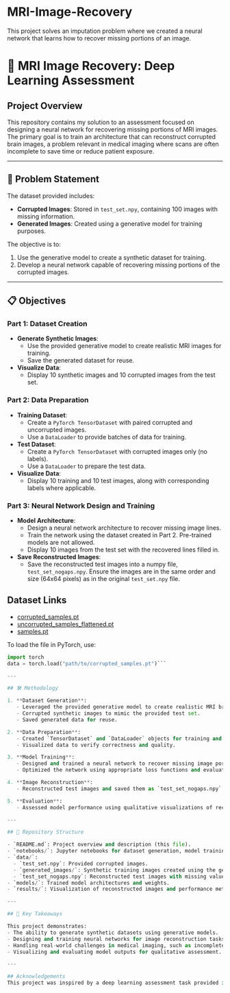 # MRI-Image-Recovery
This project solves an imputation problem where we created a neural network that learns how to recover missing portions of an image.

# 🧠 MRI Image Recovery: Deep Learning Assessment

## Project Overview
This repository contains my solution to an assessment focused on designing a neural network for recovering missing portions of MRI images. The primary goal is to train an architecture that can reconstruct corrupted brain images, a problem relevant in medical imaging where scans are often incomplete to save time or reduce patient exposure.

---

## 📄 Problem Statement
The dataset provided includes:
- **Corrupted Images**: Stored in `test_set.npy`, containing 100 images with missing information.
- **Generated Images**: Created using a generative model for training purposes.

The objective is to:
1. Use the generative model to create a synthetic dataset for training.
2. Develop a neural network capable of recovering missing portions of the corrupted images.

---

## 📋 Objectives

### Part 1: Dataset Creation
- **Generate Synthetic Images**:
  - Use the provided generative model to create realistic MRI images for training.
  - Save the generated dataset for reuse.
- **Visualize Data**:
  - Display 10 synthetic images and 10 corrupted images from the test set.

### Part 2: Data Preparation
- **Training Dataset**:
  - Create a `PyTorch TensorDataset` with paired corrupted and uncorrupted images.
  - Use a `DataLoader` to provide batches of data for training.
- **Test Dataset**:
  - Create a `PyTorch TensorDataset` with corrupted images only (no labels).
  - Use a `DataLoader` to prepare the test data.
- **Visualize Data**:
  - Display 10 training and 10 test images, along with corresponding labels where applicable.

### Part 3: Neural Network Design and Training
- **Model Architecture**:
  - Design a neural network architecture to recover missing image lines.
  - Train the network using the dataset created in Part 2. Pre-trained models are not allowed.
  - Display 10 images from the test set with the recovered lines filled in.
- **Save Reconstructed Images**:
  - Save the reconstructed test images into a numpy file, `test_set_nogaps.npy`. Ensure the images are in the same order and size (64x64 pixels) as in the original `test_set.npy` file.


## Dataset Links
- [corrupted_samples.pt](https://drive.google.com/file/d/1JYX_1GB6fy6Z9Czc8i_jvtXliKdk9h1o/view?usp=sharing)
- [uncorrupted_samples_flattened.pt](https://drive.google.com/file/d/1OYwhOwAvJw9sF4ZUJhGbzmVwVNm-SslH/view?usp=sharing)
- [samples.pt](https://drive.google.com/file/d/1GJ8YAoviGqBJAMxSqt8CYPnzG0qvrllX/view?usp=sharing)
  
To load the file in PyTorch, use:
```python
import torch
data = torch.load("path/to/corrupted_samples.pt")```

---

## 🛠️ Methodology

1. **Dataset Generation**:
   - Leveraged the provided generative model to create realistic MRI brain images.
   - Corrupted synthetic images to mimic the provided test set.
   - Saved generated data for reuse.

2. **Data Preparation**:
   - Created `TensorDataset` and `DataLoader` objects for training and testing.
   - Visualized data to verify correctness and quality.

3. **Model Training**:
   - Designed and trained a neural network to recover missing image portions.
   - Optimized the network using appropriate loss functions and evaluation metrics.

4. **Image Reconstruction**:
   - Reconstructed test images and saved them as `test_set_nogaps.npy`.

5. **Evaluation**:
   - Assessed model performance using qualitative visualizations of reconstructed images.

---

## 📂 Repository Structure

- `README.md`: Project overview and description (this file).
- `notebooks/`: Jupyter notebooks for dataset generation, model training, and evaluation.
- `data/`:
  - `test_set.npy`: Provided corrupted images.
  - `generated_images/`: Synthetic training images created using the generative model.
  - `test_set_nogaps.npy`: Reconstructed test images with missing values filled in.
- `models/`: Trained model architectures and weights.
- `results/`: Visualization of reconstructed images and performance metrics.

---

## 🎯 Key Takeaways

This project demonstrates:
- The ability to generate synthetic datasets using generative models.
- Designing and training neural networks for image reconstruction tasks.
- Handling real-world challenges in medical imaging, such as incomplete data.
- Visualizing and evaluating model outputs for qualitative assessment.

---

## Acknowledgements
This project was inspired by a deep learning assessment task provided in a course. Online resources, including documentation, tools, and AI assistance, were used, with proper attribution wherever applicable.


